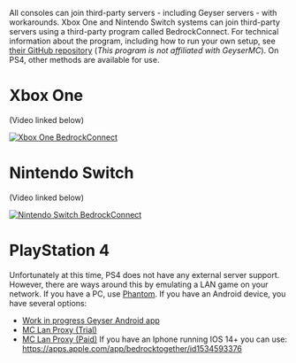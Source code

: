 All consoles can join third-party servers - including Geyser servers - with workarounds. Xbox One and Nintendo Switch systems can join third-party servers using a third-party program called BedrockConnect. For technical information about the program, including how to run your own setup, see [their GitHub repository](https://github.com/Pugmatt/BedrockConnect) (*This program is not affiliated with GeyserMC*). On PS4, other methods are available for use.

# Xbox One

(Video linked below)

[![Xbox One BedrockConnect](https://img.youtube.com/vi/g8mHvasVHMs/0.jpg)](https://www.youtube.com/watch?v=g8mHvasVHMs)

# Nintendo Switch

(Video linked below)

[![Nintendo Switch BedrockConnect](https://img.youtube.com/vi/zalT_oR1nPM/0.jpg)](https://www.youtube.com/watch?v=zalT_oR1nPM)

# PlayStation 4

Unfortunately at this time, PS4 does not have any external server support. However, there are ways around this by emulating a LAN game on your network.
If you have a PC, use [Phantom](https://github.com/jhead/phantom). If you have an Android device, you have several options: 
- [Work in progress Geyser Android app](https://github.com/rtm516/GeyserAndroid)
- [MC Lan Proxy (Trial)](https://discord.com/channels/613163671870242838/613194762249437245/770699493482037310)
- [MC Lan Proxy (Paid)](https://play.google.com/store/apps/details?id=com.luzenna.mineproxydroid)
If you have an Iphone running IOS 14+ you can use: https://apps.apple.com/app/bedrocktogether/id1534593376